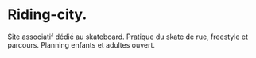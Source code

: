 # Riding-city.
Site associatif dédié au skateboard.
Pratique du skate de rue, freestyle et parcours.
Planning enfants et adultes ouvert.

